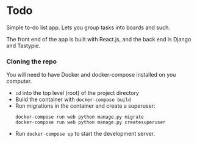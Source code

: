 # Todo

Simple to-do list app. Lets you group tasks into boards and such. 

The front end of the app is built with React.js, and the back end is Django and Tastypie.


### Cloning the repo

You will need to have Docker and docker-compose installed on you computer.

+ `cd` into the top level (root) of the project directory
+ Build the container with `docker-compose build`
+ Run migrations in the container and create a superuser:
  ```
  docker-compose run web python manage.py migrate
  docker-compose run web python manage.py createsuperuser
  ``` 
+ Run `docker-compose up` to start the development server.
